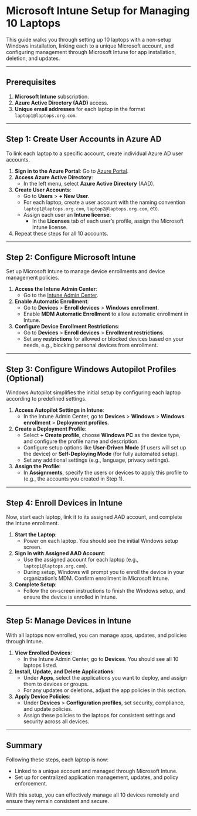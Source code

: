 # Microsoft Intune Setup for Managing 10 Laptops

This guide walks you through setting up 10 laptops with a non-setup Windows installation, linking each to a unique Microsoft account, and configuring management through Microsoft Intune for app installation, deletion, and updates.

---

## Prerequisites
1. **Microsoft Intune** subscription.
2. **Azure Active Directory (AAD)** access.
3. **Unique email addresses** for each laptop in the format `laptop1@laptops.org.com`.

---

## Step 1: Create User Accounts in Azure AD
To link each laptop to a specific account, create individual Azure AD user accounts.

1. **Sign in to the Azure Portal**: Go to [Azure Portal](https://portal.azure.com).
2. **Access Azure Active Directory**:
   - In the left menu, select **Azure Active Directory** (AAD).
3. **Create User Accounts**:
   - Go to **Users** > **+ New User**.
   - For each laptop, create a user account with the naming convention `laptop1@laptops.org.com`, `laptop2@laptops.org.com`, etc.
   - Assign each user an **Intune license**:
     - In the **Licenses** tab of each user’s profile, assign the Microsoft Intune license.
4. Repeat these steps for all 10 accounts.

---

## Step 2: Configure Microsoft Intune
Set up Microsoft Intune to manage device enrollments and device management policies.

1. **Access the Intune Admin Center**:
   - Go to the [Intune Admin Center](https://endpoint.microsoft.com/).
2. **Enable Automatic Enrollment**:
   - Go to **Devices** > **Enroll devices** > **Windows enrollment**.
   - Enable **MDM Automatic Enrollment** to allow automatic enrollment in Intune.
3. **Configure Device Enrollment Restrictions**:
   - Go to **Devices** > **Enroll devices** > **Enrollment restrictions**.
   - Set any **restrictions** for allowed or blocked devices based on your needs, e.g., blocking personal devices from enrollment.

---

## Step 3: Configure Windows Autopilot Profiles (Optional)
Windows Autopilot simplifies the initial setup by configuring each laptop according to predefined settings.

1. **Access Autopilot Settings in Intune**:
   - In the Intune Admin Center, go to **Devices** > **Windows** > **Windows enrollment** > **Deployment profiles**.
2. **Create a Deployment Profile**:
   - Select **+ Create profile**, choose **Windows PC** as the device type, and configure the profile name and description.
   - Configure setup options like **User-Driven Mode** (if users will set up the device) or **Self-Deploying Mode** (for fully automated setup).
   - Set any additional settings (e.g., language, privacy settings).
3. **Assign the Profile**:
   - In **Assignments**, specify the users or devices to apply this profile to (e.g., the accounts you created in Step 1).

---

## Step 4: Enroll Devices in Intune
Now, start each laptop, link it to its assigned AAD account, and complete the Intune enrollment.

1. **Start the Laptop**:
   - Power on each laptop. You should see the initial Windows setup screen.
2. **Sign In with Assigned AAD Account**:
   - Use the assigned account for each laptop (e.g., `laptop1@laptops.org.com`).
   - During setup, Windows will prompt you to enroll the device in your organization’s MDM. Confirm enrollment in Microsoft Intune.
3. **Complete Setup**:
   - Follow the on-screen instructions to finish the Windows setup, and ensure the device is enrolled in Intune.

---

## Step 5: Manage Devices in Intune
With all laptops now enrolled, you can manage apps, updates, and policies through Intune.

1. **View Enrolled Devices**:
   - In the Intune Admin Center, go to **Devices**. You should see all 10 laptops listed.
2. **Install, Update, and Delete Applications**:
   - Under **Apps**, select the applications you want to deploy, and assign them to devices or groups.
   - For any updates or deletions, adjust the app policies in this section.
3. **Apply Device Policies**:
   - Under **Devices** > **Configuration profiles**, set security, compliance, and update policies.
   - Assign these policies to the laptops for consistent settings and security across all devices.

---

## Summary
Following these steps, each laptop is now:
- Linked to a unique account and managed through Microsoft Intune.
- Set up for centralized application management, updates, and policy enforcement.
  
With this setup, you can effectively manage all 10 devices remotely and ensure they remain consistent and secure.

--- 

